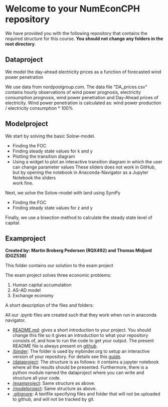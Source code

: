 # Welcome to your NumEconCPH repository

We have provided you with the following repository that contains the required structure for this course. **You should not change any folders in the root directory**.

## Dataproject

We model the day-ahead electricity prices as a function of forecasted wind power penetration

We use data from nordpoolgroup.com.
The data file "DA_prices.csv" contains hourly observations of wind power prognosis, electricity consumption prognosis, wind power penetration and Day-Ahead prices of electricity.
Wind power penetration is calculated as: wind power production / electricity consumption * 100%

## Modelproject

We start by solving the basic Solow-model.
- Finding the FOC
- Finding steady state values for k and y
- Plotting the transition diagram
- Using a widget to plot an interactive transition diagram in which the user can change parameter values
  These sliders does not work in GitHub, but by opening the notebook in Anaconda-Navigator as a Jupyter Notebook the sliders      
  work fine.
  
Next, we solve the Solow-model with land using SymPy
- Finding the FOC
- Finding steady state values for z and y

Finally, we use a bisection method to calculate the steady state level of capital.

## Examproject

**Created by: Martin Broberg Pedersen (RQX492) and Thomas Midjord (DGZ536)**

This folder contains our solution to the exam project

The exam project solves three economic problems:

1. Human capital accumulation
2. AS-AD model
3. Exchange economy

A short description of the files and folders:

All our .ipynb files are created such that they work when run in anaconda navigator.

* [README.md](/README.md): gives a short introduction to your project. You should change this file so it gives an introduction to what your repository consists of, and how to run the code to get your output. The present README file is always present on [github](https://www.github.com/numeconcopenhagen/numeconcopenhagen-2018/blob/master/README.md).
* [/binder](/binder/): The folder is used by mybinder.org to setup an interactive version of your repository. For details see this [guide](https://numeconcopenhagen.netlify.com/guides/mybinder/).
* [/dataproject](/dataproject): The structure is as follows: it contains a jupyter notebook where all the results should be presented. Furthermore, there is a python module named the dataproject where you can write and structure all your code.
* [/examproject](/examproject): Same structure as above.
* [/modelproject](/modelproject): Same structure as above.
* [.gitignore](/.gitignore): A textfile specifying files and folder that will not be uploaded to github, and will not be tracked by git.  
